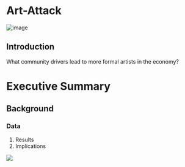 # Art-Attack 

![image](https://www.flintside.com/galleries/mural_collage.jpg)

## Introduction
What community drivers lead to more formal artists in the economy? 



# Executive Summary
## Background 
### Data 



1. Results 
2. Implications 

<div class='tableauPlaceholder' id='viz1605719380819' style='position: relative'><noscript><a href='#'><img alt=' ' src='https:&#47;&#47;public.tableau.com&#47;static&#47;images&#47;XT&#47;XTRYSGHGF&#47;1_rss.png' style='border: none' /></a></noscript><object class='tableauViz'  style='display:none;'><param name='host_url' value='https%3A%2F%2Fpublic.tableau.com%2F' /> <param name='embed_code_version' value='3' /> <param name='path' value='shared&#47;XTRYSGHGF' /> <param name='toolbar' value='yes' /><param name='static_image' value='https:&#47;&#47;public.tableau.com&#47;static&#47;images&#47;XT&#47;XTRYSGHGF&#47;1.png' /> <param name='animate_transition' value='yes' /><param name='display_static_image' value='yes' /><param name='display_spinner' value='yes' /><param name='display_overlay' value='yes' /><param name='display_count' value='yes' /><param name='language' value='en' /><param name='filter' value='publish=yes' /></object></div>              
